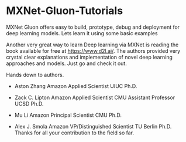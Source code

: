 # MXNet-Gluon-Tutorials
MXNet Gluon offers easy to build, prototype, debug and deployment for deep learning models. Lets learn it using some basic examples

Another very great way to learn Deep learning via MXNet is reading the book available for free at https://www.d2l.ai/. The authors provided very crystal clear explanations and implementation of novel deep learning approaches and models. Just go and check it out.

Hands down to authors.
- Aston Zhang
  Amazon Applied Scientist
  UIUC Ph.D.

- Zack C. Lipton
  Amazon Applied Scientist
  CMU Assistant Professor
  UCSD Ph.D.

- Mu Li
  Amazon Principal Scientist
  CMU Ph.D.

- Alex J. Smola
  Amazon VP/Distinguished Scientist
  TU Berlin Ph.D.
Thanks for all your contribution to the field so far.
